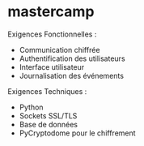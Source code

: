 # mastercamp

Exigences Fonctionnelles :
- Communication chiffrée
- Authentification des utilisateurs
- Interface utilisateur
- Journalisation des événements

Exigences Techniques :
- Python
- Sockets SSL/TLS
- Base de données
- PyCryptodome pour le chiffrement
